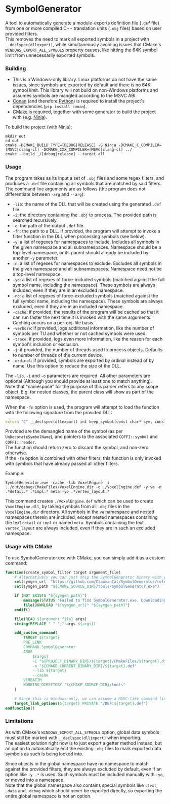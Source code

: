 # SymbolGenerator
A tool to automatically generate a module-exports definition file (`.def` file) 
from one or more compiled C++ translation units (`.obj` files) based on user provided filters.  
This removes the need to mark all exported symbols in a project with `__declspec(dllexport)`, 
while simultaneously avoiding issues that CMake's `WINDOWS_EXPORT_ALL_SYMBOLS` property causes,
like hitting the 64K symbol limit from unnecessarily exported symbols.

### Building
- This is a Windows-only library. Linux platforms do not have the same issues, since symbols are exported by default
and there is no 64K symbol limit. This library will not build on non-Windows platforms and assumes symbols are mangled according to the MSVC ABI.
- [Conan](https://conan.io/) (and therefore [Python](https://www.python.org/downloads/)) is required to install the project's dependencies (`pip install conan`).
- [CMake](https://cmake.org/download/) is required, together with some generator to build the project with (e.g. [Ninja](https://ninja-build.org/)).

To build the project (with Ninja):
```shell
mkdir out
cd out
cmake -DCMAKE_BUILD_TYPE=[DEBUG|RELEASE] -G Ninja -DCMAKE_C_COMPILER=[MSVC|clang-cl] -DCMAKE_CXX_COMPILER=[MSVC|clang-cl] ../
cmake --build ./[debug|release] --target all
```

### Usage
The program takes as its input a set of `.obj` files and some regex filters, and produces a `.def` file containing all symbols that are matched by said filters.  
The command line arguments are as follows (the program does not differentiate between `-arg` and `--arg`):
- `-lib`:       the name of the DLL that will be created using the generated `.def` file.
- `-i`:         the directory containing the `.obj` to process. The provided path is searched recursively.
- `-o`:         the path of the output `.def` file.
- `-fn`:        the path to a DLL. If provided, the program will attempt to invoke a filter function in the DLL when processing symbols (see below).
- `-y`:         a list of regexes for namespaces to include. Includes all symbols in the given namespace and all subnamespaces.
Namespace should be a top-level namespace, or its parent should already be included by another `-y` parameter.
- `-n`:         a list of regexes for namespaces to exclude. Excludes all symbols in the given namespace and all subnamespaces.
Namespace need not be a top-level namespace.
- `-yo`:        a list of regexes of force-included symbols (matched against the full symbol name, including the namespace). These symbols are always included, even if they are in an excluded namespace.
- `-no`:        a list of regexes of force-excluded symbols (matched against the full symbol name, including the namespace). These symbols are always excluded, even if they are in an included namespace.
- `-cache`:     if provided, the results of the program will be cached so that it can run faster the next time it is invoked with the same arguments.
Caching occurs on a per-obj-file basis.
- `-verbose`:   if provided, logs additional information, like the number of symbols per TU and whether or not cached symbols were used.
- `-trace`:     if provided, logs even more information, like the reason for each symbol's inclusion or exclusion.
- `-j`:         if provided, the number of threads used to process objects. Defaults to number of threads of the current device.
- `-ordinal`:   if provided, symbols are exported by ordinal instead of by name. Use this option to reduce the size of the DLL.

The `-lib`, `-i` and `-o` parameters are required. All other parameters are optional (Although you should provide at least one to match anything).  
Note that "namespace" for the purpose of this parser refers to any scope object. E.g. for nested classes, the parent class will show as part of the namespace.

When the `-fn` option is used, the program will attempt to load the function with the following signature from the provided DLL:
```c++
extern "C" __declspec(dllexport) int keep_symbol(const char* sym, const void* symbol, const void* reader);
```
Provided are the demangled name of the symbol (as per `UnDecorateSymbolName`), and pointers to the associated `COFFI::symbol` and `COFFI::reader`.  
The function should return zero to discard the symbol, and non-zero otherwise.  
If the `-fn` option is combined with other filters, this function is only invoked with symbols that have already passed all other filters.


Example:
```shell
SymbolGenerator.exe -cache -lib VoxelEngine -i ../out/debug/CMakeFiles/VoxelEngine.dir -o ./VoxelEngine.def -y ve -n .*detail.* .*impl.* meta -yo .*vertex_layout.*
```
This command creates `./VoxelEngine.def` which can be used to create `VoxelEngine.dll`, by taking symbols from all `.obj` files in the `VoxelEngine.dir` directory.
All symbols in the `ve` namespace and nested namespaces therein are included, except nested namespaces containing the text `detail` or `impl` or named `meta`.
Symbols containing the text `vertex_layout` are always included, even if they are in such an excluded namespace.

### Usage with CMake
To use SymbolGenerator.exe with CMake, you can simply add it as a custom command:
```cmake
function(create_symbol_filter target argument_file)
    # Alternatively you can just ship the SymbolGenerator binary with your repo directly if you don't want to have it downloaded separately.
    set(symgen_url  "https://github.com/ClawmanCat/SymbolGenerator/releases/latest/download/SymbolGenerator.exe")
    set(symgen_path "${CMAKE_SOURCE_DIR}/tools/SymbolGenerator.exe")

    if (NOT EXISTS "${symgen_path}")
        message(STATUS "Failed to find SymbolGenerator.exe. Downloading latest release...")
        file(DOWNLOAD "${symgen_url}" "${symgen_path}")
    endif()

    file(READ ${argument_file} args)
    string(REPLACE " " ";" args ${args})

    add_custom_command(
        TARGET ${target}
        PRE_LINK
        COMMAND SymbolGenerator
        ARGS
            ${args}
            -i "${PROJECT_BINARY_DIR}/${target}/CMakeFiles/${target}.dir"
            -o "${CMAKE_CURRENT_BINARY_DIR}/${target}.def"
            --lib ${target}
            --cache
        VERBATIM
        WORKING_DIRECTORY "${CMAKE_SOURCE_DIR}/tools"
    )

    # Since this is Windows-only, we can assume a MSVC-like command line (MSVC or Clang-CL).
    target_link_options(${target} PRIVATE "/DEF:${target}.def")
endfunction()
```

### Limitations
As with CMake's `WINDOWS_EXPORT_ALL_SYMBOLS` option, global data symbols must still be marked with `__declspec(dllimport)` when importing.  
The easiest solution right now is to just export a getter method instead, but an option to automatically edit the existing `.obj` files to mark exported data symbols as such is being looked into.  
  
Since objects in the global namespace have no namespace to match against the provided filters, they are always excluded by default, even if an option like `-y .*` is used. Such symbols must be included manually with `-yo`, or moved into a namespace.  
Note that the global namespace also contains special symbols like `.text`, `.data` and `.debug` which should never be exported directly, so exporting the entire global namespace is not an option.